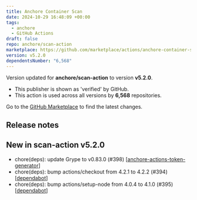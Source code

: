 ```yaml
---
title: Anchore Container Scan
date: 2024-10-29 16:48:09 +00:00
tags:
  - anchore
  - GitHub Actions
draft: false
repo: anchore/scan-action
marketplace: https://github.com/marketplace/actions/anchore-container-scan
version: v5.2.0
dependentsNumber: "6,568"
---
```



Version updated for **anchore/scan-action** to version **v5.2.0**.
- This publisher is shown as 'verified' by GitHub.
- This action is used across all versions by **6,568** repositories.

Go to the [GitHub Marketplace](https://github.com/marketplace/actions/anchore-container-scan) to find the latest changes.

## Release notes

## New in scan-action v5.2.0

- chore(deps): update Grype to v0.83.0 (#398) [[anchore-actions-token-generator](https://github.com/anchore-actions-token-generator)]
- chore(deps): bump actions/checkout from 4.2.1 to 4.2.2 (#394) [[dependabot](https://github.com/dependabot)]
- chore(deps): bump actions/setup-node from 4.0.4 to 4.1.0 (#395) [[dependabot](https://github.com/dependabot)]

